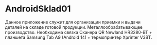 ﻿# AndroidSklad01
 Данное приложение служит для организации приемки и выдачи деталей на складе готовой продукции. 
 Металлообрабатывающее производство.
 Необходима связка Сканера QR Newland HR3280-BT + планшета Samsung Tab A9 (Android 14) + термопринтер Xprinter V3BT.
 
